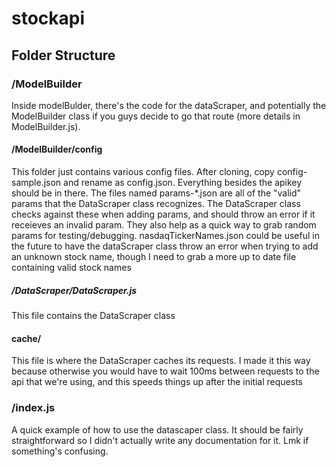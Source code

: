 # stockapi

## Folder Structure
### /ModelBuilder
Inside modelBulder, there's the code for the dataScraper, and potentially 
the ModelBuilder class if you guys decide to go that route (more details in
ModelBuilder.js). 


#### /ModelBuilder/config
This folder just contains various config files. After cloning, copy config-sample.json
and rename as config.json. Everything besides the apikey should be in there. The files 
named params-*.json are all of the "valid" params that the DataScraper class recognizes.
The DataScraper class checks against these when adding params, and should throw an error
if it receieves an invalid param. They also help as a quick way to grab random params for
testing/debugging. nasdaqTickerNames.json could be useful in the future to have the dataScraper
class throw an error when trying to add an unknown stock name, though I need to grab a more
up to date file containing valid stock names

##### /DataScraper/DataScraper.js
This file contains the DataScraper class

#### cache/ 
This file is where the DataScraper caches its requests. I made it this 
way because otherwise you would have to wait 100ms between requests to the
api that we're using, and this speeds things up after the initial requests

### /index.js
A quick example of how to use the datascaper class. It should be
fairly straightforward so I didn't actually write any documentation for
it. Lmk if something's confusing.